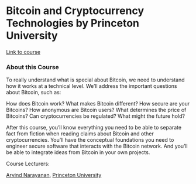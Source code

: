 # Bitcoin and Cryptocurrency Technologies by Princeton University

[Link to course](https://www.coursera.org/learn/cryptocurrency "Course page")
### About this Course
To really understand what is special about Bitcoin, we need to understand how it works at a technical level. We’ll address the important questions about Bitcoin, such as:

How does Bitcoin work? What makes Bitcoin different? How secure are your Bitcoins? How anonymous are Bitcoin users? What determines the price of Bitcoins? Can cryptocurrencies be regulated? What might the future hold?

After this course, you’ll know everything you need to be able to separate fact from fiction when reading claims about Bitcoin and other cryptocurrencies. You’ll have the conceptual foundations you need to engineer secure software that interacts with the Bitcoin network. And you’ll be able to integrate ideas from Bitcoin in your own projects.

Course Lecturers:

[Arvind Narayanan](https://www.coursera.org/instructor/anarayanan "Arvind's Homepage"), [Princeton University](https://www.princeton.edu/ "Princeton University")
